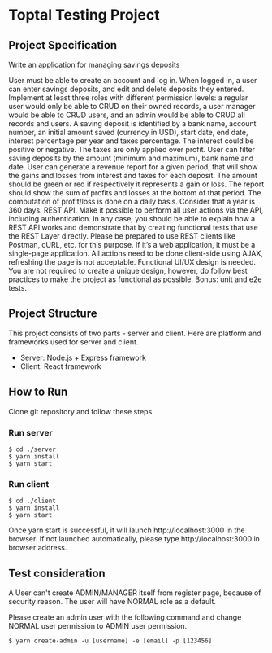 # Toptal Testing Project
## Project Specification
Write an application for managing savings deposits

User must be able to create an account and log in.
When logged in, a user can enter savings deposits, and edit and delete deposits they entered.
Implement at least three roles with different permission levels: a regular user would only be able to CRUD on their owned records, a user manager would be able to CRUD users, and an admin would be able to CRUD all records and users.
A saving deposit is identified by a bank name, account number, an initial amount saved (currency in USD), start date, end date, interest percentage per year and taxes percentage.
The interest could be positive or negative. The taxes are only applied over profit.
User can filter saving deposits by the amount (minimum and maximum), bank name and date.
User can generate a revenue report for a given period, that will show the gains and losses from interest and taxes for each deposit. The amount should be green or red if respectively it represents a gain or loss. The report should show the sum of profits and losses at the bottom of that period. 
The computation of profit/loss is done on a daily basis. Consider that a year is 360 days. 
REST API. Make it possible to perform all user actions via the API, including authentication.
In any case, you should be able to explain how a REST API works and demonstrate that by creating functional tests that use the REST Layer directly. Please be prepared to use REST clients like Postman, cURL, etc. for this purpose.
If it’s a web application, it must be a single-page application. All actions need to be done client-side using AJAX, refreshing the page is not acceptable.
Functional UI/UX design is needed. You are not required to create a unique design, however, do follow best practices to make the project as functional as possible.
Bonus: unit and e2e tests.

## Project Structure
This project consists of two parts - server and client. Here are platform and frameworks used for server and client.
* Server: Node.js + Express framework
* Client: React framework

## How to Run
Clone git repository and follow these steps

### Run server
```
$ cd ./server
$ yarn install
$ yarn start
```

### Run client
```
$ cd ./client
$ yarn install
$ yarn start
```

Once yarn start is successful, it will launch http://localhost:3000 in the browser. 
If not launched automatically, please type http://localhost:3000 in browser address.

## Test consideration
A User can't create ADMIN/MANAGER itself from register page, because of security reason. 
The user will have NORMAL role as a default. 

Please create an admin user with the following command and change NORMAL user permission to ADMIN user permission.
```
$ yarn create-admin -u [username] -e [email] -p [123456]
```
